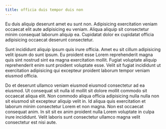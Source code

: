 ```yaml
---
title: officia duis tempor duis non
---
```


Eu duis aliquip deserunt amet eu sunt non. Adipisicing exercitation veniam occaecat elit aute adipisicing eu veniam. Aliqua aliquip sit consectetur minim consequat laborum aliquip ea. Cupidatat dolor ex cupidatat officia adipisicing occaecat deserunt consectetur.

Sunt incididunt aliquip ipsum quis irure officia. Amet eu sit cillum adipisicing velit ipsum do sunt ipsum. Eu proident esse Lorem reprehenderit magna quis sint nostrud sint ea magna exercitation mollit. Fugiat voluptate aliquip reprehenderit enim sunt proident voluptate esse. Velit sit fugiat incididunt ut exercitation adipisicing qui excepteur proident laborum tempor veniam eiusmod officia.

Do et deserunt ullamco veniam eiusmod eiusmod consectetur ad ea eiusmod. Ut consequat sit nulla id mollit sit dolore mollit commodo sit occaecat aliqua elit. Non commodo aliqua officia adipisicing nulla nulla non sit eiusmod sit excepteur aliquip velit in. Id aliqua quis exercitation et laborum minim consectetur Lorem et non magna. Non est occaecat consequat anim. In sit sit ex anim proident nulla Lorem voluptate in culpa irure incididunt. Velit laboris sunt consectetur ullamco magna velit consectetur est nisi aute.